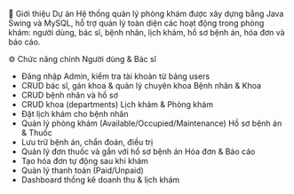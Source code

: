 📌 Giới thiệu
Dự án Hệ thống quản lý phòng khám được xây dựng bằng Java Swing và MySQL, hỗ trợ quản lý toàn diện các hoạt động trong phòng khám: người dùng, bác sĩ, bệnh nhân, lịch khám, hồ sơ bệnh án, hóa đơn và báo cáo.

⚙️ Chức năng chính
Người dùng & Bác sĩ
- Đăng nhập Admin, kiểm tra tài khoản từ bảng users
- CRUD bác sĩ, gán khoa & quản lý chuyên khoa
Bệnh nhân & Khoa
- CRUD bệnh nhân và hồ sơ
- CRUD khoa (departments)
Lịch khám & Phòng khám
- Đặt lịch khám cho bệnh nhân
- Quản lý phòng khám (Available/Occupied/Maintenance)
Hồ sơ bệnh án & Thuốc
- Lưu trữ bệnh án, chẩn đoán, điều trị
- Quản lý đơn thuốc và gắn với hồ sơ bệnh án
Hóa đơn & Báo cáo
- Tạo hóa đơn tự động sau khi khám
- Quản lý thanh toán (Paid/Unpaid)
- Dashboard thống kê doanh thu & lịch khám
